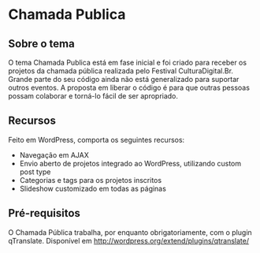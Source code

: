 Chamada Publica
===============

Sobre o tema
------------

O tema Chamada Publica está em fase inicial e foi criado para receber os projetos da chamada pública realizada pelo Festival CulturaDigital.Br. Grande parte do seu código ainda não está generalizado para suportar outros eventos. A proposta em liberar o código é para que outras pessoas possam colaborar e torná-lo fácil de ser apropriado.

Recursos
--------

Feito em WordPress, comporta os seguintes recursos:

* Navegação em AJAX
* Envio aberto de projetos integrado ao WordPress, utilizando custom post type
* Categorias e tags para os projetos inscritos
* Slideshow customizado em todas as páginas


Pré-requisitos
--------------

O Chamada Pública trabalha, por enquanto obrigatoriamente, com o plugin qTranslate. Disponível em http://wordpress.org/extend/plugins/qtranslate/
